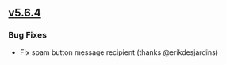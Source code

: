 ## [v5.6.4](https://github.com/honestbleeps/Reddit-Enhancement-Suite/releases/v5.6.4)

### Bug Fixes

- Fix spam button message recipient (thanks @erikdesjardins)
